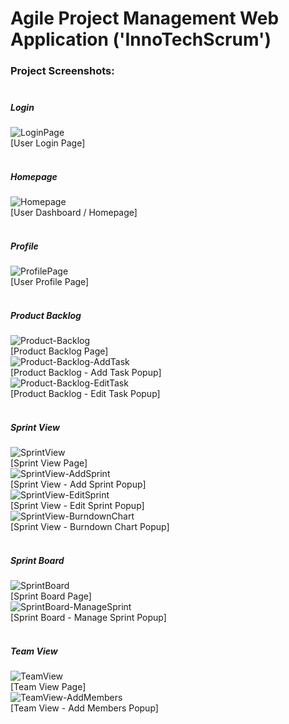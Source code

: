 # Agile Project Management Web Application ('InnoTechScrum')

### Project Screenshots: <br/> <br/>

##### Login
![LoginPage](https://github.com/DaneshCDM/FIT2101/assets/66300163/54f08478-17e0-4a5c-9aca-efb24b59a2c8) <br/>
[User Login Page] <br/> <br/>

##### Homepage
![Homepage](https://github.com/DaneshCDM/FIT2101/assets/66300163/cd7d85ff-0fad-490c-9b31-2aee23b0432c) <br/>
[User Dashboard / Homepage] <br/> <br/>

##### Profile
![ProfilePage](https://github.com/DaneshCDM/FIT2101/assets/66300163/d08aa5f1-5e48-4550-a76b-8e6855d51e32) <br/>
[User Profile Page] <br/> <br/>

##### Product Backlog
![Product-Backlog](https://github.com/DaneshCDM/FIT2101/assets/66300163/d5c612d4-1b78-4486-9687-70d8fcf6411b) <br/>
[Product Backlog Page] <br/>
![Product-Backlog-AddTask](https://github.com/DaneshCDM/FIT2101/assets/66300163/430c2c2b-92f0-46b9-abdd-0287817e6fb0) <br/>
[Product Backlog - Add Task Popup] <br/>
![Product-Backlog-EditTask](https://github.com/DaneshCDM/FIT2101/assets/66300163/5c11d5b2-9543-4355-bab2-0b8b82e2d8c8) <br/>
[Product Backlog - Edit Task Popup] <br/> <br/>

##### Sprint View
![SprintView](https://github.com/DaneshCDM/FIT2101/assets/66300163/530377c7-d24d-431a-b2f6-182e56e273af) <br/>
[Sprint View Page] <br/>
![SprintView-AddSprint](https://github.com/DaneshCDM/FIT2101/assets/66300163/5f7533c3-eb9e-4301-b4cb-ff546a732719) <br/>
[Sprint View - Add Sprint Popup] <br/>
![SprintView-EditSprint](https://github.com/DaneshCDM/FIT2101/assets/66300163/60e5d1c7-c4c7-4d8b-a0c8-277250daa640) <br/>
[Sprint View - Edit Sprint Popup] <br/>
![SprintView-BurndownChart](https://github.com/DaneshCDM/FIT2101/assets/66300163/7297fdf7-eda8-42d2-a575-4724975c33c5) <br/>
[Sprint View - Burndown Chart Popup] <br/> <br/>

##### Sprint Board
![SprintBoard](https://github.com/DaneshCDM/FIT2101/assets/66300163/623b8fd4-f328-41e5-9db2-cca55d555b2d) <br/>
[Sprint Board Page] <br/>
![SprintBoard-ManageSprint](https://github.com/DaneshCDM/FIT2101/assets/66300163/680b3b3f-ce7b-4e04-8dfe-e4718da0516b) <br/>
[Sprint Board - Manage Sprint Popup] <br/> <br/>

##### Team View
![TeamView](https://github.com/DaneshCDM/FIT2101/assets/66300163/4a734e61-ab78-4eac-8523-12bc3c033c52) <br/>
[Team View Page] <br/>
![TeamView-AddMembers](https://github.com/DaneshCDM/FIT2101/assets/66300163/f99a34fd-e3bc-4b59-908b-1e71ec631489) <br/>
[Team View - Add Members Popup] <br/> <br/>
